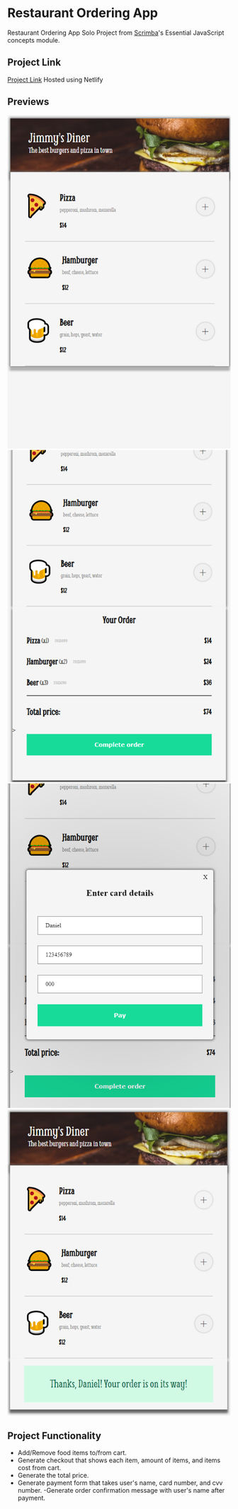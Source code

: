 # Restaurant Ordering App 

Restaurant Ordering App Solo Project from [Scrimba](https://scrimba.com/learn/frontend)'s Essential JavaScript concepts module.

## Project Link

[Project Link](https://restaurant-ordering-scrimba.netlify.app/) Hosted using Netlify 

## Previews
<img src="./images/menu-screenshot.png"> <img src="./images/cart-screenshot.png">
<img src="./images/payment-form-screenshot.png"> <img src="./images/order-confirmation-screenshot.png">

## Project Functionality

- Add/Remove food items to/from cart.
- Generate checkout that shows each item, amount of items, and items cost from cart.
- Generate the total price. 
- Generate payment form that takes user's name, card number, and cvv number.
-Generate order confirmation message with user's name after payment.  